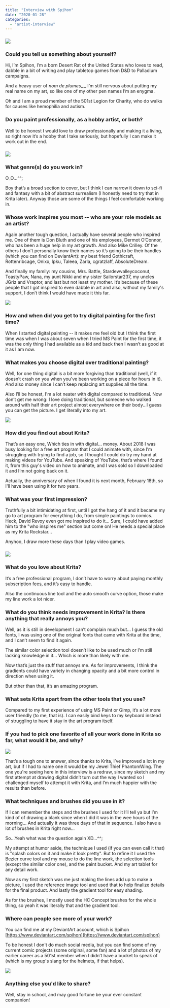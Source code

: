 ```yaml
---
title: "Interview with Spihon"
date: "2020-01-28"
categories: 
  - "artist-interview"
---
```


### ![](images/brimstone-800.png)

### Could you tell us something about yourself?

Hi, I’m Spihon, I’m a born Desert Rat of the United States who loves to read, dabble in a bit of writing and play tabletop games from D&D to Palladium campaigns.

And a heavy user of _nom de plumes__._ I’m still nervous about putting my real name on my art, so like one of my other pen names I’m an enygma.

Oh and I am a proud member of the 501st Legion for Charity, who do walks for causes like hemophilia and autism.

### Do you paint professionally, as a hobby artist, or both?

Well to be honest I would love to draw professionally and making it a living, so right now it’s a hobby that I take seriously, but hopefully I can make it work out in the end.

### ![](images/Zaman-Gero-800.png)

### What genre(s) do you work in?

O\_O…^^;

Boy that’s a broad section to cover, but I think I can narrow it down to sci-fi and fantasy with a bit of abstract surrealism (I honestly need to try that in Krita later). Anyway those are some of the things I feel comfortable working in.

### Whose work inspires you most -- who are your role models as an artist?

Again another tough question, I actually have several people who inspired me. One of them is Don Bluth and one of his employees, Dermot O’Connor, who has been a huge help in my art growth. And also Mike Crilley. Of the others I don't personally know their names so it’s going to be their handles (which you can find on DeviantArt): my best friend Gothicraft, Rottenribcage, Onixx, Ipku, Taleea, Zarla, cgratzlaff, AbsoluteDream.

And finally my family: my cousins, Mrs. Battle, Stardewvalleycoconut, ToastyPaw, Nana, my aunt Nikki and my sister Sailorstar237, my uncles JGriz and Vraptor, and last but not least my mother. It’s because of these people that I got inspired to even dabble in art and also, without my family's support, I don’t think I would have made it this far.

![](images/New-ChistYear-800.png)

### How and when did you get to try digital painting for the first time?

When I started digital painting -- it makes me feel old but I think the first time was when I was about seven when I tried MS Paint for the first time, it was the only thing I had available as a kid and back then I wasn’t as good at it as I am now.

### What makes you choose digital over traditional painting?

Well, for one thing digital is a bit more forgiving than traditional (well, if it doesn’t crash on you when you've been working on a piece for hours in it). And also money since I can’t keep replacing art supplies all the time.

Also I’ll be honest, I'm a lot neater with digital compared to traditional. Now don’t get me wrong: I love doing traditional, but someone who walked around with half their art project almost everywhere on their body...I guess you can get the picture. I get literally into my art.

![](images/The-guardian-of-banderwaltz-800.png)

### How did you find out about Krita?

That’s an easy one, Which ties in with digital... money. About 2018 I was busy looking for a free art program that I could animate with, since I’m struggling with trying to find a job, so I thought I could do try my hand at making videos for YouTube. And speaking of YouTube, that’s where I found it, from this guy's video on how to animate, and I was sold so I downloaded it and I’m not going back on it.

Actually, the anniversary of when I found it is next month, February 18th, so I'll have been using it for two years.

### What was your first impression?

Truthfully a bit intimidating at first, until I got the hang of it and it became my go to art program for everything I do, from simple paintings to comics. Heck, David Revoy even got me inspired to do it... Sure, I could have added him to the "who inspires me" section but come on! He needs a special place as my Krita Rockstar…

Anyhoo, I draw more these days than I play video games.

### ![](images/Misty-lady-800.png)

### What do you love about Krita?

It’s a free professional program, I don’t have to worry about paying monthly subscription fees, and it’s easy to handle.

Also the continuous line tool and the auto smooth curve option, those make my line work a lot nicer.

### What do you think needs improvement in Krita? Is there anything that really annoys you?

Well, as it is still in development I can’t complain much but... I guess the old fonts, I was using one of the original fonts that came with Krita at the time, and I can’t seem to find it again.

The similar color selection tool doesn’t like to be used much or I’m still lacking knowledge in it… Which is more than likely with me.

Now that’s just the stuff that annoys me. As for improvements, I think the gradients could have variety in changing opacity and a bit more control in direction when using it.

But other than that, it’s an amazing program.

### What sets Krita apart from the other tools that you use?

Compared to my first experience of using MS Paint or Gimp, it’s a lot more user friendly (to me, that is). I can easily bind keys to my keyboard instead of struggling to have it stay in the art program itself.

### If you had to pick one favorite of all your work done in Krita so far, what would it be, and why?

![](images/Phantomwing-800.png)

That’s a tough one to answer, since thanks to Krita, I’ve improved a lot in my art, but if I had to name one it would be my Jewel Thief PhantomWing. The one you're seeing here in this interview is a redraw, since my sketch and my first attempt at drawing digital didn’t turn out the way I wanted so I challenged myself to attempt it with Krita, and I’m much happier with the results than before.

### What techniques and brushes did you use in it?

If I can remember the steps and the brushes I used for it I’ll tell ya but I’m kind of of drawing a blank since when I did it was in the wee hours of the morning... And actually it was three days of that in sequence. I also have a lot of brushes in Krita right now...

So...Yeah what was the question again XD...^^;

My attempt at humor aside, the technique I used (if you can even call it that) is "splash colors on it and make it look pretty". But to refine it I used the Bezier curve tool and my mouse to do the line work, the selection tools (except the similar color one), and the paint bucket. And my art tablet for any detail work.

Now as my first sketch was me just making the lines add up to make a picture, I used the reference image tool and used that to help finalize details for the final product. And lastly the gradient tool for easy shading.

As for the brushes, I mostly used the HC Concept brushes for the whole thing, so yeah it was literally that and the gradient tool.

### Where can people see more of your work?

You can find me at my DeviantArt account, which is Spihon [https://www.deviantart.com/spihon](https://www.deviantart.com/spihon)

To be honest I don't do much social media, but you can find some of my current comic projects (some original, some fan) and a lot of photos of my earlier career as a 501st member when I didn’t have a bucket to speak of (which is my group's slang for the helmets, if that helps).

![](images/New-year-disastor-800.png)

### Anything else you'd like to share?

Well, stay in school, and may good fortune be your ever constant companion!
